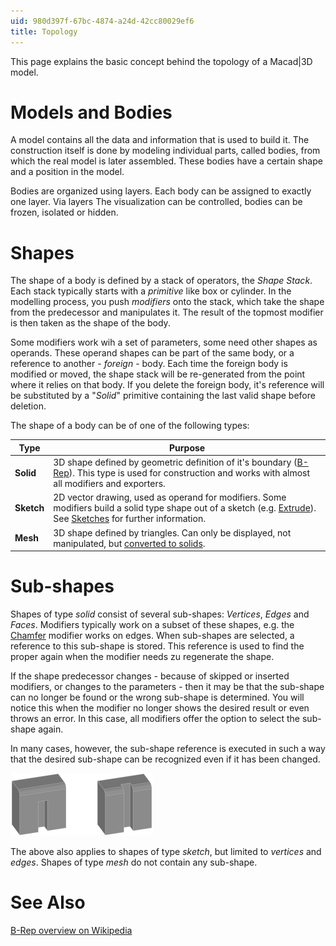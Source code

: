```yaml
---
uid: 980d397f-67bc-4874-a24d-42cc80029ef6
title: Topology
---
```

This page explains the basic concept behind the topology of a Macad\|3D model.

# Models and Bodies

A model contains all the data and information that is used to build it. The construction itself is done by modeling individual parts, called bodies, from which the real model is later assembled. These bodies have a certain shape and a position in the model.

Bodies are organized using layers. Each body can be assigned to exactly one layer. Via layers The visualization can be controlled, bodies can be frozen, isolated or hidden.

# Shapes

The shape of a body is defined by a stack of operators, the _Shape Stack_. Each stack typically starts with a _primitive_ like box or cylinder. In the modelling process, you push _modifiers_ onto the stack, which take the shape from the predecessor and manipulates it. The result of the topmost modifier is then taken as the shape of the body.

Some modifiers work wih a set of parameters, some need other shapes as operands. These operand shapes can be part of the same body, or a reference to another - _foreign_ - body. Each time the foreign body is modified or moved, the shape stack will be re-generated from the point where it relies on that body. If you delete the foreign body, it's reference will be substituted by a "_Solid_" primitive containing the last valid shape before deletion.

The shape of a body can be of one of the following types:

Type       | Purpose
-----------|-------------------------
__Solid__  | 3D shape defined by geometric definition of it's boundary ([B-Rep](xref:#see-Also)). This type is used for construction and works with almost all modifiers and exporters.
__Sketch__ | 2D vector drawing, used as operand for modifiers. Some modifiers build a solid type shape out of a sketch (e.g. [Extrude](xref:240A3C08-F9A0-4E31-88E0-7B034C1D9F9D)). See [Sketches](xref:0dc12d15-5450-460c-909b-f25ed1cf4b7e) for further information.
__Mesh__   | 3D shape defined by triangles. Can only be displayed, not manipulated, but [converted to solids](xref:e0d6ed71-f1fa-481b-94b4-c7f76591b1b4#shape-stack-converter).


# Sub-shapes

Shapes of type _solid_ consist of several sub-shapes: _Vertices_, _Edges_ and _Faces_. Modifiers typically work on a subset of these shapes, e.g. the [Chamfer](xref:28fda54f-4380-45f4-b55e-23093b6dc6de) modifier works on edges. When sub-shapes are selected, a reference to this sub-shape is stored. This reference is used to find the proper again when the modifier needs zu regenerate the shape.

If the shape predecessor changes - because of skipped or inserted modifiers, or changes to the parameters - then it may be that the sub-shape can no longer be found or the wrong sub-shape is determined. You will notice this when the modifier no longer shows the desired result or even throws an error. In this case, all modifiers offer the option to select the sub-shape again. 

In many cases, however, the sub-shape reference is executed in such a way that the desired sub-shape can be recognized even if it has been changed.

![Example of finding the shape again even after splitting](TopologySubshapeReferenceNotch.png)

The above also applies to shapes of type _sketch_, but limited to _vertices_ and _edges_. Shapes of type _mesh_ do not contain any sub-shape.

# See Also
[B-Rep overview on Wikipedia](https://en.wikipedia.org/wiki/Boundary_representation)